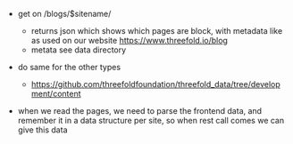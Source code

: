 


- get on /blogs/$sitename/
  - returns json which shows which pages are block, with metadata like as used on our website https://www.threefold.io/blog
  - metata see data directory
- do same for the other types
  - https://github.com/threefoldfoundation/threefold_data/tree/development/content

- when we read the pages, we need to parse the frontend data, and remember it in a data structure per site, so when rest call comes we can give this data




